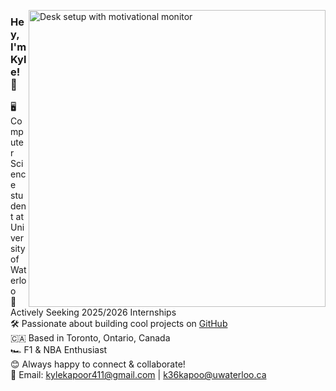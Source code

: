<p align="left">
  <img src="https://images.unsplash.com/photo-1503437313881-503a91226402?q=80&w=2832&auto=format&fit=crop&ixlib=rb-4.0.3&ixid=M3wxMjA3fDB8MHxwaG90by1wYWdlfHx8fGVufDB8fHx8fA%3D%3D" width="475" alt="Desk setup with motivational monitor" align="right">
</p>

### Hey, I'm Kyle! 👋

🖥️ Computer Science student at University of Waterloo  
🚀 Actively Seeking 2025/2026 Internships  
🛠️ Passionate about building cool projects on [GitHub](https://github.com/kylekapoor?tab=repositories)  
🇨🇦 Based in Toronto, Ontario, Canada  
🏎️ F1 & NBA Enthusiast  
😊 Always happy to connect & collaborate!  
📧 Email: [kylekapoor411@gmail.com](mailto:kylekapoor411@gmail.com) | [k36kapoo@uwaterloo.ca](mailto:k36kapoo@uwaterloo.ca)
